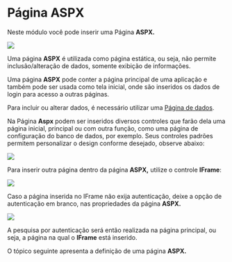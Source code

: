 # Página ASPX

Neste módulo você pode inserir uma Página **ASPX.**

![](http://www.gvinci.com.br/manual/modulosg7_1_6.png)

Uma página **ASPX** é utilizada como página estática, ou seja, não permite inclusão/alteração de dados, somente exibição de informações.

Uma página **ASPX** pode conter a página principal de uma aplicação e também pode ser usada como tela inicial, onde são inseridos os dados de login para acesso a outras páginas.

Para incluir ou alterar dados, é necessário utilizar uma [Página de dados](http://www.gvinci.com.br/manual/pagina_de_dados2.htm).

Na Página **Aspx** podem ser inseridos diversos controles que farão dela uma página inicial, principal ou com outra função, como uma página de configuração do banco de dados, por exemplo. Seus controles padrões permitem personalizar o design conforme desejado, observe abaixo:

![](http://www.gvinci.com.br/manual/paginprop1gv5.zoom90.png)

Para inserir outra página dentro da página **ASPX,** utilize o controle **IFrame**:

![](http://www.gvinci.com.br/manual/ifr1gv5.zoom83.png)

Caso a página inserida no IFrame não exija autenticação, deixe a opção de autenticação em branco, nas propriedades da página **ASPX.**

![](http://www.gvinci.com.br/manual/propgaspgv5.zoom92.png)

A pesquisa por autenticação será então realizada na página principal, ou seja, a página na qual o **IFrame** está inserido.

O tópico seguinte apresenta a definição de uma página **ASPX.**


